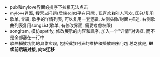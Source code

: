 - pub和mylove界面的排序下拉框无法点击
- mylove界面, 搜索出问题(后端sql似乎有问题), 我喜欢和别人喜欢, 区分/复用
- 歌单, 专辑, 歌手的详情列表, 可以复用一套逻辑, 左侧头像/封面+描述, 右侧歌曲列表复用songList(歌单, 有修改界面,
  需要考虑权限)
- songItem, 模仿spotify, 修改展示的内容和顺序, 加入一个"详情"对话框, 而不是全部塞在一行中
- 歌曲播放功能的具体实现, 包括播放列表的维护和播放顺序问题
  总之就是, **继续前后端对接, 向ts迁移**